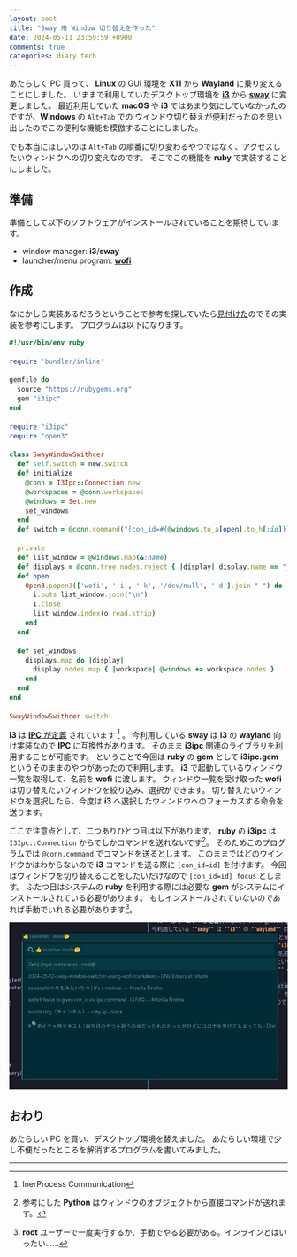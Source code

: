 ```yaml
---
layout: post
title: "Sway 用 Window 切り替えを作った"
date: 2024-05-11 23:59:59 +0900
comments: true
categories: diary tech
---
```


あたらしく PC 買って、 **Linux** の GUI 環境を **X11** から **Wayland** に乗り変えることにしました。
いままで利用していたデスクトップ環境を [**i3**](https://i3wm.org/) から [**sway**](https://swaywm.org/)
に変更しました。
最近利用していた **macOS** や **i3** ではあまり気にしていなかったのですが、**Windows** の `Alt+Tab` での
ウインドウ切り替えが便利だったのを思い出したのでこの便利な機能を模倣することにしました。

でも本当にほしいのは `Alt+Tab` の順番に切り変わるやつではなく、アクセスしたいウィンドウへの切り変えなのです。
そこでこの機能を **ruby** で実装することにしました。

## 準備

準備として以下のソフトウェアがインストールされていることを期待しています。

- window manager: **i3**/**sway**
- launcher/menu program: [**wofi**](https://hg.sr.ht/~scoopta/wofi)

## 作成

なにかしら実装あるだろうということで参考を探していたら[見付けた](https://gist.github.com/muniter/1c187e7c973accba463fb05c1402621f)のでその実装を参考にします。
プログラムは以下になります。

```ruby
#!/usr/bin/env ruby

require 'bundler/inline'

gemfile do
  source "https://rubygems.org"
  gem "i3ipc"
end

require "i3ipc"
require "open3"

class SwayWindowSwithcer
  def self.switch = new.switch
  def initialize
    @conn = I3Ipc::Connection.new
    @workspaces = @conn.workspaces
    @windows = Set.new
    set_windows
  end
  def switch = @conn.command("[con_id=#{@windows.to_a[open].to_h[:id]}] focus")

  private
  def list_window = @windows.map(&:name)
  def displays = @conn.tree.nodes.reject { |display| display.name == "__i3" }
  def open
    Open3.popen3(['wofi', '-i', '-k', '/dev/null', '-d'].join " ") do |i, o, _e, _w|
      i.puts list_window.join("\n")
      i.close
      list_window.index(o.read.strip)
    end
  end

  def set_windows
    displays.map do |display|
      display.nodes.map { |workspace| @windows += workspace.nodes }
    end
  end
end

SwayWindowSwithcer.switch
```

**i3** は [**IPC** が定義](https://i3wm.org/docs/ipc.html) されています [^ipc] 。
今利用している **sway** は **i3** の **wayland** 向け実装なので **IPC** に互換性があります。
そのまま **i3ipc** 関連のライブラリを利用することが可能です。
ということで今回は **ruby** の **gem** として **i3ipc.gem** というそのままのやつがあったので利用します。
**i3** で起動しているウィンドウ一覧を取得して、名前を **wofi** に渡します。
ウィンドウ一覧を受け取った **wofi** は切り替えたいウィンドウを絞り込み、選択ができます。
切り替えたいウィンドウを選択したら、今度は **i3** へ選択したウィンドウへのフォーカスする命令を送ります。

ここで注意点として、二つありひとつ目は以下があります。
**ruby** の **i3ipc** は `I3Ipc::Connection` からでしかコマンドを送れないです[^sanko]。
そのためこのプログラムでは `@conn.command` でコマンドを送るとします。
このままではどのウインドウかはわからないので **i3** コマンドを送る際に `[con_id=id]` を付けます。
今回はウィンドウを切り替えることをしたいだけなので `[con_id=id] focus` とします。
ふたつ目はシステムの **ruby** を利用する際には必要な **gem** がシステムにインストールされている必要があります。
もしインストールされていないのであれば手動でいれる必要があります[^bundler]。

![](/images/screenshot/wofi-window-switcher.webp)

## おわり

あたらしい PC を買い、デスクトップ環境を替えました。
あたらしい環境で少し不便だったところを解消するプログラムを書いてみました。

---

[^ipc]: InerProcess Communication
[^sanko]: 参考にした **Python** はウィンドウのオブジェクトから直接コマンドが送れます。
[^bundler]: **root** ユーザーで一度実行するか、手動でやる必要がある。インラインとはいったい……
